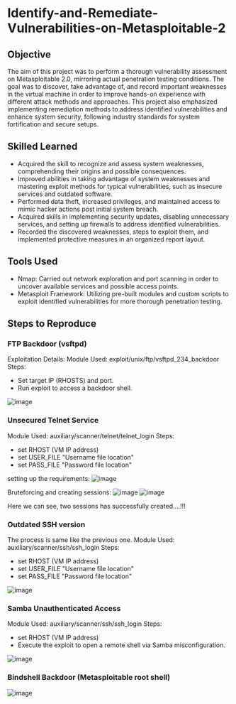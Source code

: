 # Identify-and-Remediate-Vulnerabilities-on-Metasploitable-2

## Objective
The aim of this project was to perform a thorough vulnerability assessment on Metasploitable 2.0, mirroring actual penetration testing conditions. The goal was to discover, take advantage of, and record important weaknesses in the virtual machine in order to improve hands-on experience with different attack methods and approaches. This project also emphasized implementing remediation methods to address identified vulnerabilities and enhance system security, following industry standards for system fortification and secure setups.

## Skilled Learned
- Acquired the skill to recognize and assess system weaknesses, comprehending their origins and possible consequences.
- Improved abilities in taking advantage of system weaknesses and mastering exploit methods for typical vulnerabilities, such as insecure services and outdated software.
- Performed data theft, increased privileges, and maintained access to mimic hacker actions post initial system breach.
- Acquired skills in implementing security updates, disabling unnecessary services, and setting up firewalls to address identified vulnerabilities.
- Recorded the discovered weaknesses, steps to exploit them, and implemented protective measures in an organized report layout.

## Tools Used
- Nmap: Carried out network exploration and port scanning in order to uncover available services and possible access points.
- Metasploit Framework: Utilizing pre-built modules and custom scripts to exploit identified vulnerabilities for more thorough penetration testing.

## Steps to Reproduce

### FTP Backdoor (vsftpd)
Exploitation Details:
Module Used: exploit/unix/ftp/vsftpd_234_backdoor
Steps:
- Set target IP (RHOSTS) and port.
- Run exploit to access a backdoor shell.

![image](https://github.com/user-attachments/assets/ac76dde2-c328-4f6f-a043-42296e768b17)

### Unsecured Telnet Service 
Module Used: auxiliary/scanner/telnet/telnet_login
Steps:
- set RHOST (VM IP address)
- set USER_FILE "Username file location"
- set PASS_FILE "Password file location"

setting up the requirements:
![image](https://github.com/user-attachments/assets/26a76b2b-7bcb-4116-83c2-eaa10ca3956f)

Bruteforcing and creating sessions:
![image](https://github.com/user-attachments/assets/549bca94-edf2-4893-8ea9-e20ef0b418e5)
![image](https://github.com/user-attachments/assets/b0900f3c-b018-44e5-b1af-40221dc4cb2b)

Here we can see, two sessions has successfully created....!!!

### Outdated SSH version
The process is same like the previous one.
Module Used: auxiliary/scanner/ssh/ssh_login
Steps:
- set RHOST (VM IP address)
- set USER_FILE "Username file location"
- set PASS_FILE "Password file location"

![image](https://github.com/user-attachments/assets/3cffafe0-c023-4e80-beb9-38086223897b)

### Samba Unauthenticated Access
Module Used: auxiliary/scanner/ssh/ssh_login
Steps:
- set RHOST (VM IP address)
- Execute the exploit to open a remote shell via Samba misconfiguration.

![image](https://github.com/user-attachments/assets/be1303d3-5c8b-48e3-ab5c-f0a671ea4b01)

### Bindshell Backdoor (Metasploitable root shell)

![image](https://github.com/user-attachments/assets/11345c83-8e97-48a5-8ded-d23e1d0bbef6)




